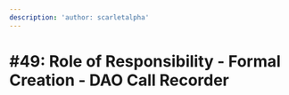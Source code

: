 ```yaml
---
description: 'author: scarletalpha'
---
```


# \#49: Role of Responsibility - Formal Creation - DAO Call Recorder

